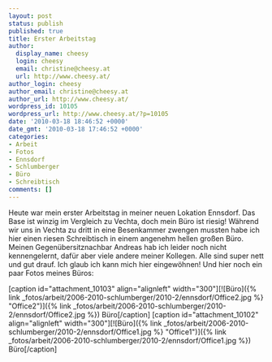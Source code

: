 ```yaml
---
layout: post
status: publish
published: true
title: Erster Arbeitstag
author:
  display_name: cheesy
  login: cheesy
  email: christine@cheesy.at
  url: http://www.cheesy.at/
author_login: cheesy
author_email: christine@cheesy.at
author_url: http://www.cheesy.at/
wordpress_id: 10105
wordpress_url: http://www.cheesy.at/?p=10105
date: '2010-03-18 18:46:52 +0000'
date_gmt: '2010-03-18 17:46:52 +0000'
categories:
- Arbeit
- Fotos
- Ennsdorf
- Schlumberger
- Büro
- Schreibtisch
comments: []
---
```

<!--:de-->Heute war mein erster Arbeitstag in meiner neuen Lokation Ennsdorf. Das Base ist winzig im Vergleich zu Vechta, doch mein Büro ist riesig! Während wir uns in Vechta zu dritt in eine Besenkammer zwengen mussten habe ich hier einen riesen Schreibtisch in einem angenehm hellen großen Büro. Meinen Gegenübersitznachbar Andreas hab ich leider noch nicht kennengelernt, dafür aber viele andere meiner Kollegen. Alle sind super nett und gut drauf. Ich glaub ich kann mich hier eingewöhnen! Und hier noch ein paar Fotos meines Büros:
[caption id="attachment\_10103" align="alignleft" width="300"][![Büro]({% link _fotos/arbeit/2006-2010-schlumberger/2010-2/ennsdorf/Office2.jpg %} "Office2")]({% link _fotos/arbeit/2006-2010-schlumberger/2010-2/ennsdorf/Office2.jpg %}) Büro[/caption]
[caption id="attachment\_10102" align="alignleft" width="300"][![Büro]({% link _fotos/arbeit/2006-2010-schlumberger/2010-2/ennsdorf/Office1.jpg %} "Office1")]({% link _fotos/arbeit/2006-2010-schlumberger/2010-2/ennsdorf/Office1.jpg %}) Büro[/caption]
<!--:-->
